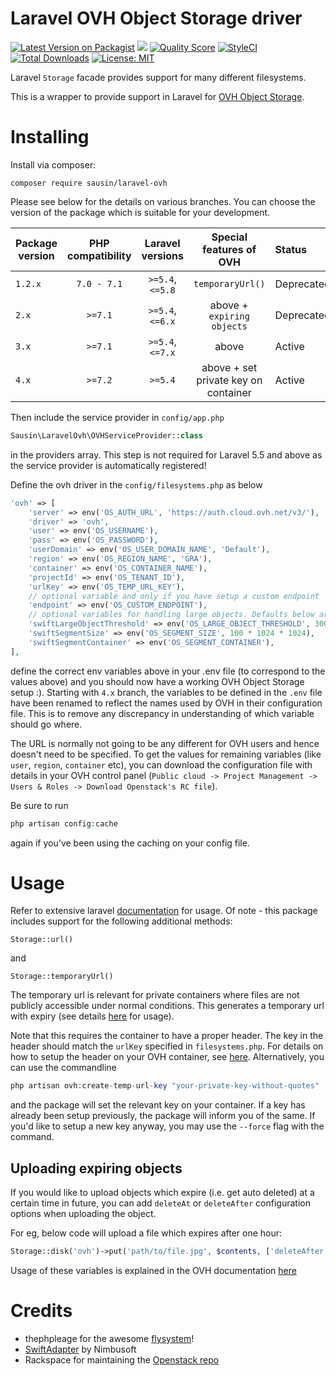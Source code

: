 # Laravel OVH Object Storage driver


[![Latest Version on Packagist](https://img.shields.io/packagist/v/sausin/laravel-ovh.svg?style=flat-square)](https://packagist.org/packages/sausin/laravel-ovh)
[![](https://github.com/sausin/laravel-ovh/workflows/CI%20laravel-ovh/badge.svg?branch=master)](https://github.com/sausin/laravel-ovh/actions?query=workflow%3A%22CI+laravel-ovh%22)
[![Quality Score](https://img.shields.io/scrutinizer/g/sausin/laravel-ovh.svg?style=flat-square)](https://scrutinizer-ci.com/g/sausin/laravel-ovh)
[![StyleCI](https://styleci.io/repos/85194981/shield?branch=master)](https://styleci.io/repos/85194981)
[![Total Downloads](https://img.shields.io/packagist/dt/sausin/laravel-ovh.svg?style=flat-square)](https://packagist.org/packages/sausin/laravel-ovh)
[![License: MIT](https://img.shields.io/badge/License-MIT-yellow.svg?style=flat-square)](https://opensource.org/licenses/MIT)


Laravel `Storage` facade provides support for many different filesystems.

This is a wrapper to provide support in Laravel for [OVH Object Storage](https://www.ovh.ie/public-cloud/storage/object-storage/).

# Installing

Install via composer:
```
composer require sausin/laravel-ovh
```
Please see below for the details on various branches. You can choose the version of the package which is suitable for your development.

| Package version | PHP compatibility | Laravel versions | Special features of OVH                | Status              |
| --------------- | :---------------: | :--------------: | :------------------------------------: | :------------------ |
| `1.2.x`         | `7.0 - 7.1`       | `>=5.4`, `<=5.8` | `temporaryUrl()`                       | Deprecated          |
| `2.x`           | `>=7.1`           | `>=5.4`, `<=6.x` | above + `expiring objects`             | Deprecated          |
| `3.x`           | `>=7.1`           | `>=5.4`, `<=7.x` | above                                  | Active              |
| `4.x`           | `>=7.2`           | `>=5.4`          | above + set private key on container   | Active              |

Then include the service provider in `config/app.php`
```php
Sausin\LaravelOvh\OVHServiceProvider::class
```
in the providers array. This step is not required for Laravel 5.5 and above as the service provider is automatically registered!

Define the ovh driver in the `config/filesystems.php`
as below
```php
'ovh' => [
    'server' => env('OS_AUTH_URL', 'https://auth.cloud.ovh.net/v3/'),
    'driver' => 'ovh',
    'user' => env('OS_USERNAME'),
    'pass' => env('OS_PASSWORD'),
    'userDomain' => env('OS_USER_DOMAIN_NAME', 'Default'),
    'region' => env('OS_REGION_NAME', 'GRA'),
    'container' => env('OS_CONTAINER_NAME'),
    'projectId' => env('OS_TENANT_ID'),
    'urlKey' => env('OS_TEMP_URL_KEY'),
    // optional variable and only if you have setup a custom endpoint
    'endpoint' => env('OS_CUSTOM_ENDPOINT'),
    // optional variables for handling large objects. Defaults below are 300MB & 100MB
    'swiftLargeObjectThreshold' => env('OS_LARGE_OBJECT_THRESHOLD', 300 * 1024 * 1024),
    'swiftSegmentSize' => env('OS_SEGMENT_SIZE', 100 * 1024 * 1024),
    'swiftSegmentContainer' => env('OS_SEGMENT_CONTAINER'),
],
```
define the correct env variables above in your .env file (to correspond to the values above) and you should now have a working OVH Object Storage setup :). Starting with `4.x` branch, the variables to be defined in the `.env` file have been renamed to reflect the names used by OVH in their configuration file. This is to remove any discrepancy in understanding of which variable should go where.

The URL is normally not going to be any different for OVH users and hence doesn't need to be specified. To get the values for remaining variables (like `user`, `region`, `container` etc), you can download the configuration file with details in your OVH control panel (`Public cloud -> Project Management -> Users & Roles -> Download Openstack's RC file`). 

Be sure to run
```php
php artisan config:cache
```
again if you've been using the caching on your config file.


# Usage

Refer to extensive laravel [documentation](https://laravel.com/docs/7.x/filesystem) for usage. Of note - this package includes support for the following additional methods:

`Storage::url()`

and

`Storage::temporaryUrl()`

The temporary url is relevant for private containers where files are not publicly accessible under normal conditions. This generates a temporary url with expiry (see details [here](https://github.com/laravel/framework/pull/20375) for usage).

Note that this requires the container to have a proper header. The key in the header should match the `urlKey` specified in `filesystems.php`. For details on how to setup the header on your OVH container, see [here](https://docs.ovh.com/gb/en/public-cloud/share_an_object_via_a_temporary_url/#generate-the-key). Alternatively, you can use the commandline
```php
php artisan ovh:create-temp-url-key "your-private-key-without-quotes"
```
and the package will set the relevant key on your container. If a key has already been setup previously, the package will inform you of the same. If you'd like to setup a new key anyway, you may use the `--force` flag with the command. 

## Uploading expiring objects

If you would like to upload objects which expire (i.e. get auto deleted) at a certain time in future, you can add `deleteAt` or `deleteAfter` configuration options when uploading the object.

For eg, below code will upload a file which expires after one hour:
```php
Storage::disk('ovh')->put('path/to/file.jpg', $contents, ['deleteAfter' => 60*60])
```

Usage of these variables is explained in the OVH documentation [here](https://docs.ovh.com/gb/en/storage/configure_automatic_object_deletion/)

# Credits
- thephpleage for the awesome [flysystem](https://github.com/thephpleague/flysystem)!
- [SwiftAdapter](https://github.com/nimbusoftltd/flysystem-openstack-swift) by Nimbusoft
- Rackspace for maintaining the [Openstack repo](https://github.com/php-opencloud/openstack)
